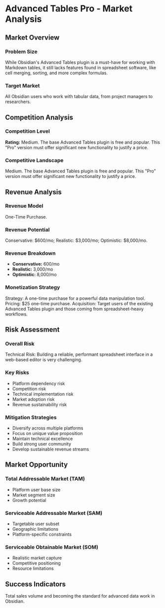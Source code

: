 # Advanced Tables Pro - Market Analysis

## Market Overview

### Problem Size
While Obsidian's Advanced Tables plugin is a must-have for working with Markdown tables, it still lacks features found in spreadsheet software, like cell merging, sorting, and more complex formulas.

### Target Market
All Obsidian users who work with tabular data, from project managers to researchers.

## Competition Analysis

### Competition Level
**Rating:** Medium. The base Advanced Tables plugin is free and popular. This "Pro" version must offer significant new functionality to justify a price.

### Competitive Landscape
Medium. The base Advanced Tables plugin is free and popular. This "Pro" version must offer significant new functionality to justify a price.

## Revenue Analysis

### Revenue Model
One-Time Purchase.

### Revenue Potential
Conservative: $600/mo; Realistic: $3,000/mo; Optimistic: $8,000/mo.

### Revenue Breakdown
- **Conservative:** 600/mo
- **Realistic:** 3,000/mo
- **Optimistic:** 8,000/mo

### Monetization Strategy
Strategy: A one-time purchase for a powerful data manipulation tool. Pricing: $25 one-time purchase. Acquisition: Target users of the existing Advanced Tables plugin and those coming from spreadsheet-heavy workflows.

## Risk Assessment

### Overall Risk
Technical Risk: Building a reliable, performant spreadsheet interface in a web-based editor is very challenging.

### Key Risks
- Platform dependency risk
- Competition risk
- Technical implementation risk
- Market adoption risk
- Revenue sustainability risk

### Mitigation Strategies
- Diversify across multiple platforms
- Focus on unique value proposition
- Maintain technical excellence
- Build strong user community
- Develop sustainable revenue streams

## Market Opportunity

### Total Addressable Market (TAM)
- Platform user base size
- Market segment size
- Growth potential

### Serviceable Addressable Market (SAM)
- Targetable user subset
- Geographic limitations
- Platform-specific constraints

### Serviceable Obtainable Market (SOM)
- Realistic market capture
- Competitive positioning
- Resource limitations

## Success Indicators
Total sales volume and becoming the standard for advanced data work in Obsidian.
